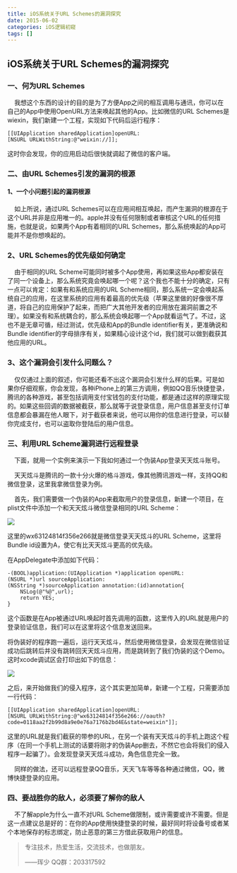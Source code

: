 ```yaml
---
title: iOS系统关于URL Schemes的漏洞探究
date: 2015-06-02
categories: iOS逻辑初窥
tags: []
---
```

## iOS系统关于URL Schemes的漏洞探究

### 一、何为URL Schemes

    我想这个东西的设计的目的是为了方便App之间的相互调用与通讯，你可以在自己的App中使用OpenURL方法来唤起其他的App。比如微信的URL Schemes是wiexin，我们新建一个工程，实现如下代码后运行程序：

```
[[UIApplication sharedApplication]openURL:[NSURL URLWithString:@"weixin://]];
```

这时你会发现，你的应用启动后很快就调起了微信的客户端。

### 二、由URL Schemes引发的漏洞的根源

#### 1、一个小问题引起的漏洞根源

    如上所说，通过URL Schemes可以在应用间相互唤起，而产生漏洞的根源在于这个URL并非是应用唯一的。apple并没有任何限制或者审核这个URL的任何措施，也就是说，如果两个App有着相同的URL Schemes，那么系统唤起的App可能并不是你想唤起的。

### 2、URL Schemes的优先级如何确定

    由于相同的URL Scheme可能同时被多个App使用，再如果这些App都安装在了同一个设备上，那么系统究竟会唤起哪一个呢？这个我也不能十分的确定，只有一点可以肯定：如果有和系统应用的URL Scheme相同，那么系统一定会唤起系统自己的应用，在这里系统的应用有着最高的优先级（苹果这里做的好像很不厚道，将自己的应用保护了起来，而把广大其他开发者的应用放在漏洞前置之不理）。如果没有和系统耦合的，那么系统会唤起哪一个App就看运气了。不过，这也不是无章可循，经过测试，优先级和App的Bundle identifier有关，更准确说和Bundle identifier的字母排序有关，如果精心设计这个id，我们就可以做到截获其他应用的URL。

### 3、这个漏洞会引发什么问题么？

    仅仅通过上面的叙述，你可能还看不出这个漏洞会引发什么样的后果。可是如果你仔细观察，你会发现，各种iPhone上的第三方调用，例如QQ音乐快捷登录，腾讯的各种游戏，甚至包括调用支付宝钱包的支付功能，都是通过这样的原理实现的。如果这些回调的数据被截获，那么就等于说登录信息，用户信息甚至支付订单信息都会暴漏在他人眼下，对于截获者来说，他可以用你的信息进行登录，可以替你完成支付，也可以盗取你登陆后的用户信息。

### 三、利用URL Scheme漏洞进行远程登录

    下面，就用一个实例来演示一下我如何通过一个伪装App登录天天炫斗账号。

    天天炫斗是腾讯的一款十分火爆的格斗游戏，像其他腾讯游戏一样，支持QQ和微信登录，这里我拿微信登录为例。

    首先，我们需要做一个伪装的App来截取用户的登录信息，新建一个项目，在plist文件中添加一个和天天炫斗微信登录相同的URL Scheme：

![](http://static.oschina.net/uploads/space/2015/0602/143732_Wvyl_2340880.png)

这里的wx63124814f356e266就是微信登录天天炫斗的URL Scheme，这里将Bundle id设置为A，使它有比天天炫斗更高的优先级。

在AppDelegate中添加如下代码：

```
-(BOOL)application:(UIApplication *)application openURL:(NSURL *)url sourceApplication:(NSString *)sourceApplication annotation:(id)annotation{
    NSLog(@"%@",url);
    return YES;
}
```

这个函数是在App被通过URL唤起时首先调用的函数，这里传入的URL就是用户的登录验证信息，我们可以在这里将这个信息发送回来。

将伪装好的程序跑一遍后，运行天天炫斗，然后使用微信登录，会发现在微信验证成功后跳转后并没有跳转回天天炫斗应用，而是跳转到了我们伪装的这个Demo。这时xcode调试区会打印出如下的信息：

![](http://static.oschina.net/uploads/space/2015/0602/144313_cppe_2340880.png)

之后，来开始做我们的侵入程序，这个其实更加简单，新建一个工程，只需要添加一行代码：

```
[[UIApplication sharedApplication]openURL:[NSURL URLWithString:@"wx63124814f356e266://oauth?code=0118aa2f2b99d8a9e0e76a7176b2bd4E&state=weixin"]];
```

这里的URL就是我们截获的带参的URL，在另一个装有天天炫斗的手机上跑这个程序（在同一个手机上测试的话要将刚才的伪装App删去，不然它也会将我们的侵入程序一起骗了）。会发现登录天天炫斗成功，角色信息完全一致。

    同样的做法，还可以远程登录QQ音乐，天天飞车等等各种通过微信，QQ，微博快捷登录的应用。

### 四、要战胜你的敌人，必须要了解你的敌人

    不了解apple为什么一直不对URL Scheme做限制，或许需要或许不需要。但是这一点建议总是好的：在你的App使用快捷登录的时候，最好同时将设备号或者某个本地保存的标志绑定，防止恶意的第三方借此获取用户的信息。

> 专注技术，热爱生活，交流技术，也做朋友。
> 
> ——珲少 QQ群：203317592
